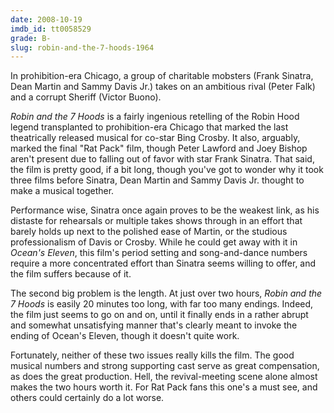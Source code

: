 ```yaml
---
date: 2008-10-19
imdb_id: tt0058529
grade: B-
slug: robin-and-the-7-hoods-1964
---
```


In prohibition-era Chicago, a group of charitable mobsters (Frank Sinatra, Dean Martin and Sammy Davis Jr.) takes on an ambitious rival (Peter Falk) and a corrupt Sheriff (Victor Buono).

_Robin and the 7 Hoods_ is a fairly ingenious retelling of the Robin Hood legend transplanted to prohibition-era Chicago that marked the last theatrically released musical for co-star Bing Crosby. It also, arguably, marked the final "Rat Pack" film, though Peter Lawford and Joey Bishop aren't present due to falling out of favor with star Frank Sinatra. That said, the film is pretty good, if a bit long, though you've got to wonder why it took three films before Sinatra, Dean Martin and Sammy Davis Jr. thought to make a musical together.

Performance wise, Sinatra once again proves to be the weakest link, as his distaste for rehearsals or multiple takes shows through in an effort that barely holds up next to the polished ease of Martin, or the studious professionalism of Davis or Crosby. While he could get away with it in <span data-imdb-id="tt0054135">_Ocean's Eleven_</span>, this film's period setting and song-and-dance numbers require a more concentrated effort than Sinatra seems willing to offer, and the film suffers because of it.

The second big problem is the length. At just over two hours, _Robin and the 7 Hoods_ is easily 20 minutes too long, with far too many endings. Indeed, the film just seems to go on and on, until it finally ends in a rather abrupt and somewhat unsatisfying manner that's clearly meant to invoke the ending of Ocean's Eleven, though it doesn't quite work.

Fortunately, neither of these two issues really kills the film. The good musical numbers and strong supporting cast serve as great compensation, as does the great production. Hell, the revival-meeting scene alone almost makes the two hours worth it. For Rat Pack fans this one's a must see, and others could certainly do a lot worse.
